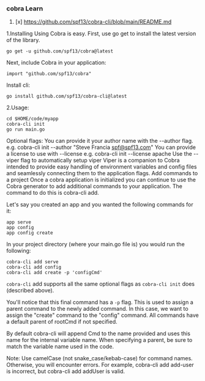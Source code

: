 ### cobra Learn
1. [x] https://github.com/spf13/cobra-cli/blob/main/README.md

1.Installing
Using Cobra is easy. First, use go get to install the latest version of the library.
```shell
go get -u github.com/spf13/cobra@latest
```

Next, include Cobra in your application:
```shell
import "github.com/spf13/cobra"
```

Install cli:
```shell
go install github.com/spf13/cobra-cli@latest
```

2.Usage:

```shell
cd $HOME/code/myapp
cobra-cli init
go run main.go
```
Optional flags:
You can provide it your author name with the --author flag. e.g. cobra-cli init --author "Steve Francia spf@spf13.com"
You can provide a license to use with --license e.g. cobra-cli init --license apache
Use the --viper flag to automatically setup viper
Viper is a companion to Cobra intended to provide easy handling of environment variables and config files and seamlessly connecting them to the application flags.
Add commands to a project
Once a cobra application is initialized you can continue to use the Cobra generator to add additional commands to your application. The command to do this is cobra-cli add.

Let's say you created an app and you wanted the following commands for it:

```
app serve
app config
app config create
```
In your project directory (where your main.go file is) you would run the following:
```shell
cobra-cli add serve
cobra-cli add config
cobra-cli add create -p 'configCmd'
```
`cobra-cli` add supports all the same optional flags as `cobra-cli init` does (described above).

You'll notice that this final command has a `-p` flag. This is used to assign a parent command to the newly added command. In this case, we want to assign the "create" command to the "config" command. All commands have a default parent of rootCmd if not specified.

By default cobra-cli will append Cmd to the name provided and uses this name for the internal variable name. When specifying a parent, be sure to match the variable name used in the code.

Note: Use camelCase (not snake_case/kebab-case) for command names. Otherwise, you will encounter errors. For example, cobra-cli add add-user is incorrect, but cobra-cli add addUser is valid.